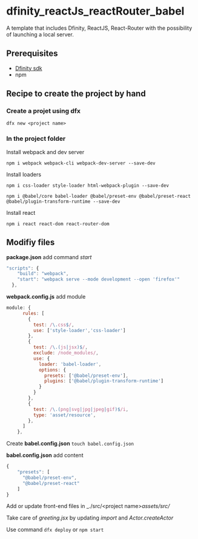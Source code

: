 # dfinity_reactJs_reactRouter_babel

A template that includes Dfinity, ReactJS, React-Router with the possibility of launching a local server.

## Prerequisites

* [Dfinity sdk](https://dfinity.org/developers)
* npm

## Recipe to create the project by hand

### Create a projet using dfx

`dfx new <project name>`

### In the project folder

Install webpack and dev server

`npm i webpack webpack-cli webpack-dev-server --save-dev`

Install loaders 

`npm i css-loader style-loader html-webpack-plugin --save-dev`

`npm i @babel/core babel-loader @babel/preset-env @babel/preset-react @babel/plugin-transform-runtime --save-dev`

Install react

`npm i react react-dom react-router-dom`

## Modifiy files

**package.json** add command _start_


```javascript
"scripts": {
    "build": "webpack",
    "start": "webpack serve --mode development --open 'firefox'"
  },
```

**webpack.config.js** add module


```javascript
module: {
      rules: [
        { 
          test: /\.css$/,
          use: ['style-loader','css-loader']
        },
        {
          test: /\.(js|jsx)$/,
          exclude: /node_modules/,
          use: {
            loader: 'babel-loader',
            options: {
              presets: ['@babel/preset-env'],
              plugins: ['@babel/plugin-transform-runtime']
            }
          }
        },
        {
          test: /\.(png|svg|jpg|jpeg|gif)$/i,
          type: 'asset/resource',
        },
      ]
    },
```

Create **babel.config.json**
`touch babel.config.json`

**babel.config.json** add content
```javascript
{
    "presets": [
      "@babel/preset-env",
      "@babel/preset-react"
    ]
}
```

Add or update front-end files in _./src/\<project name\>_assets/src/_

Take care of *greeting.jsx* by updating _import_ and _Actor.createActor_

Use command `dfx deploy` or `npm start`